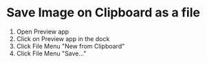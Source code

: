 # Save Image on Clipboard as a file

1. Open Preview app
2. Click on Preview app in the dock
3. Click File Menu "New from Clipboard"
4. Click File Menu "Save..."
